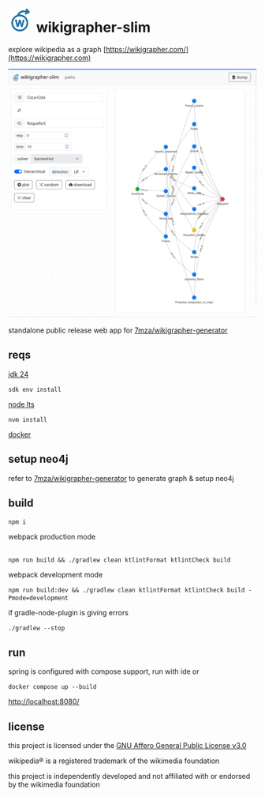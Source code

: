 # <img src="./docs/wikigrapher.png" alt="drawing" width="50"/> wikigrapher-slim

explore wikipedia as a graph [https://wikigrapher.com/](https://wikigrapher.com)

![paths](./docs/paths.jpg)

standalone public release web app for [7mza/wikigrapher-generator](https://github.com/7mza/wikigrapher-generator)

## reqs

[jdk 24](https://sdkman.io)

```shell
sdk env install
```

[node lts](https://github.com/nvm-sh/nvm)

```shell
nvm install
```

[docker](https://docs.docker.com/desktop)

## setup neo4j

refer to [7mza/wikigrapher-generator](https://github.com/7mza/wikigrapher-generator) to generate graph & setup neo4j

## build

```shell
npm i
```

webpack production mode

```shell

npm run build && ./gradlew clean ktlintFormat ktlintCheck build
```

webpack development mode

```shell
npm run build:dev && ./gradlew clean ktlintFormat ktlintCheck build -Pmode=development
```

if gradle-node-plugin is giving errors

```shell
./gradlew --stop
```

## run

spring is configured with compose support, run with ide or

```shell
docker compose up --build
```

[http://localhost:8080/](http://localhost:8080/)

## license

this project is licensed under the [GNU Affero General Public License v3.0](./LICENSE.txt)

wikipedia® is a registered trademark of the wikimedia foundation

this project is independently developed and not affiliated with or endorsed by the wikimedia foundation
